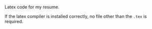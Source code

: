 Latex code for my resume.

If the latex compiler is installed correctly, no file other than the `.tex` is required. 